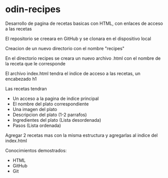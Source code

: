 # odin-recipes

Desarrollo de pagina de recetas basicas con HTML, con enlaces de acceso a las recetas

El repositorio se creeara en GitHub y se clonara en el dispositivo local

Creacion de un nuevo directorio con el nombre "recipes"

En el directorio recipes se creara un nuevo archivo .html con el nombre de la receta que le corresponde

El archivo index.html tendra el indice de acceso a las recetas, un encabezado h1 

Las recetas tendran
- Un acceso a la pagina de indice principal 
- El nombre del plato correspondiente
- Una imagen del plato
- Descripcion del plato (1-2 parrafos)
- Ingredientes del plato (Lista desordenada)
- Pasos (Lista ordenada)

Agregar 2 recetas mas con la misma estructura y agregarlas al indice del index.html


Conocimientos demostrados:
- HTML
- GitHub
- Git
 
